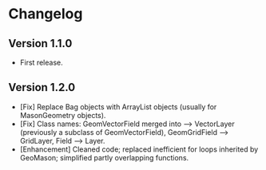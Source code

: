 Changelog
=========

Version 1.1.0
------------
- First release.

Version 1.2.0
------------
- [Fix] Replace Bag objects with ArrayList objects (usually for MasonGeometry objects).
- [Fix] Class names: GeomVectorField merged into --> VectorLayer (previously a subclass of GeomVectorField), GeomGridField --> GridLayer, Field --> Layer.
- [Enhancement] Cleaned code; replaced inefficient for loops inherited by GeoMason; simplified partly overlapping functions.